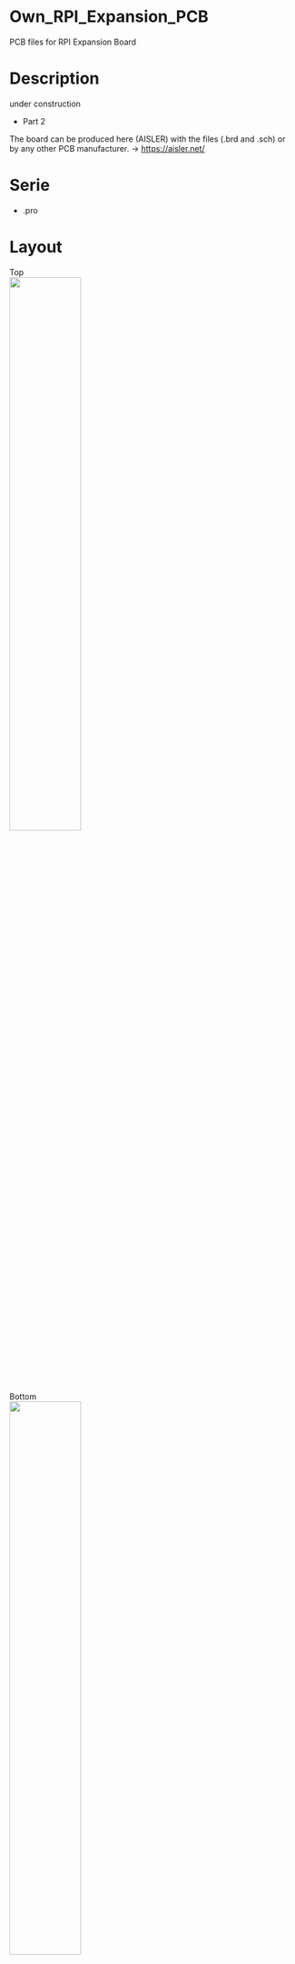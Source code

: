 # Own_RPI_Expansion_PCB

PCB files for RPI Expansion Board

# Description

under construction

- Part 2

The board can be produced here (AISLER) with the files (.brd and .sch) or by any other PCB manufacturer. -> https://aisler.net/

# Serie

- .pro

# Layout

Top<br>
<img src="https://github.com/CrackXT/Own_RPI_Expansion_PCB/assets/88975406/483dba3d-f88f-47d3-a31d-ce6ef643e9a8" width="50%" height="50%">

Bottom<br>
<img src="https://github.com/CrackXT/Own_RPI_Expansion_PCB/assets/88975406/6bf685d2-2fb5-4e37-b96d-406f2eaf742e" width="50%" height="50%">

Routing/Dimensions(mm)<br>
![Expansion_v1 0](https://github.com/CrackXT/Own_RPI_Expansion_PCB/assets/88975406/2627ac30-9ae1-4e38-8524-e4ae592d520c)

Schematic<br>
Schematic as .pdf at the top of the page.

# License

Open hardware, use it, mod it, whatever you want, feel free...

# Thanks!

Own design and layout.

# Version - Build

v1.0 - 06.11.2023
